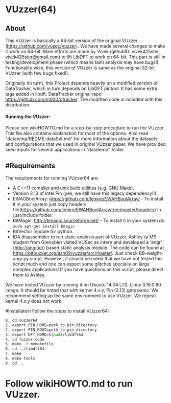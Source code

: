 VUzzer(64)
===========

About
------
This VUzzer is basically a 64-bit version of the original VUzzer (https://github.com/vusec/vuzzer). We have made several changes to make it work on 64-bit. Main efforts are made by Vivek (githubID: vivek425ster, vivek425ster@gmail.com) to lift LibDFT to work on 64-bit. This part is still in testing/development phase (which means taint analysis may have bugs!). Functionality wise, this version of VUzzer is same as the original 32-bit VUzzer (with few bugs fixed!). 

Originally (in turn), this Project depends heavily on a  modified version of DataTracker, which in turn depends on LibDFT pintool. It has some extra tags added in libdft. DataTracker original repo https://github.com/m000/dtracker. The modified code is included with this distribution.

#### Running the VUzzer:
Please see wikiHOWTO.md for a step-by-step procedure to run the VUzzer. This file also contains explanation for most of the options. Also read "datatemp/REDME-dataSet.md" for more information about the datasets and configurations that we used in original VUzzer paper. We have provided seed inputs for several applications in "datatemp" folder.


#Requirements
-------------
The requirements for running VUzzer64 are:

*  A C++11 compiler and unix build utilities (e.g. GNU Make). 
*  Version 2.13 of Intel Pin (yes, we still have this legacy dependency!!). 
*  EWAGBoolArray: https://github.com/lemire/EWAHBoolArray/ - To install it in your system just copy headers file(https://github.com/lemire/EWAHBoolArray/tree/master/headers)
   in /usr/include folder.
*  BitMagic: http://bmagic.sourceforge.net/ - To install it in your system do ```sudo apt-get install bmagic```
*  BitVector module for python.
*  IDA disassembler to run static analysis part of VUzzer. Ashley (a MS student from Grenoble) visited VUSec as intern and developed a 'angr' (http://angr.io/) based static analysis module. The code can be found at https://bitbucket.org/ash09/vuzzer/src/master/. Just check BB-weight-angr.py script. However, it should be noted that we have not tested this script much and one can expect some glitches specially on large complex applications! If you have questions on this script, please direct them to Ashley.

We have tested VUzzer by running it on Ubuntu 14.04 LTS, Linux 3.19.0.80 image. It should be noted that with kernel 4.x.y, Pin (2.13) gets panic. We recommend setting up the same environment to use VUzzer. We repeat kernel 4.x.y does not work. 

#Installation
Follow the steps to install VUzzer64:
```sh
0. cd vuzzer64
1. export PIN_HOME=path_to_pin_directory
2. export PIN_ROOT=path_to_pin_directory
3. export DFT_HOME=$(pwd)/libdft64
4. cd fuzzer-code
5. make -f mymakefile
6. cd ../libdft64
7. make
8. make tools
9. cd ..
```

# Follow wikiHOWTO.md to run VUzzer.


